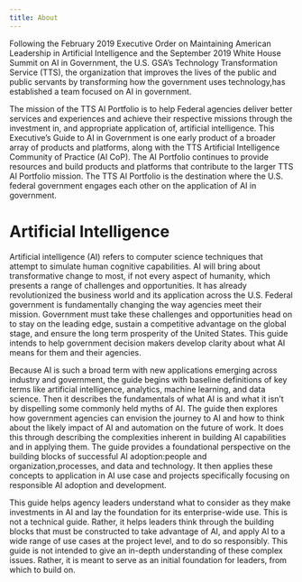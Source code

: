 ```yaml
---
title: About
---
```

Following the February 2019 Executive Order on Maintaining American Leadership in Artificial Intelligence and the September 2019 White House Summit on AI in Government, the U.S. GSA’s Technology Transformation Service (TTS), the organization that improves the lives of the public and public servants by transforming how the government uses technology,has established a team focused on AI in government.

The mission of the TTS AI Portfolio is to help Federal agencies deliver better services and experiences and achieve their respective missions through the investment in, and appropriate application of, artificial intelligence. This Executive’s Guide to AI in Government is one early product of a broader array of products and platforms, along with the TTS Artificial Intelligence Community of Practice (AI CoP). The AI Portfolio continues to provide resources and build products and platforms that contribute to the larger TTS AI Portfolio mission. The TTS AI Portfolio is the destination where the U.S. federal government engages each other on the application of AI in government.

# Artificial Intelligence

Artificial intelligence (AI) refers to computer science techniques that attempt to simulate human cognitive capabilities. AI will bring about transformative change to most, if not every aspect of humanity, which presents a range of challenges and opportunities. It has already revolutionized the business world and its application across the U.S. Federal government is fundamentally changing the way agencies meet their mission. Government must take these challenges and opportunities head on to stay on the leading edge, sustain a competitive advantage on the global stage, and ensure the long term prosperity of the United States. This guide intends to help government decision makers develop clarity about what AI means for them and their agencies.

Because AI is such a broad term with new applications emerging across industry and government, the guide begins with baseline definitions of key terms like artificial intelligence, analytics, machine learning, and data science. Then it describes the fundamentals of what AI is and what it isn’t by dispelling some commonly held myths of AI. The guide then explores how government agencies can envision the journey to AI and how to think about the likely impact of AI and automation on the future of work. It does this through describing the complexities inherent in building AI capabilities and in applying them. The guide provides a foundational perspective on the building blocks of successful AI adoption:people and organization,processes, and data and technology. It then applies these concepts to application in AI use case and projects specifically focusing on responsible AI adoption and development.

This guide helps agency leaders understand what to consider as they make investments in AI and lay the foundation for its enterprise-wide use. This is not a technical guide. Rather, it helps leaders think through the building blocks that must be constructed to take advantage of AI, and apply AI to a wide range of use cases at the project level, and to do so responsibly. This guide is not intended to give an in-depth understanding of these complex issues. Rather, it is meant to serve as an initial foundation for leaders, from which to build on.